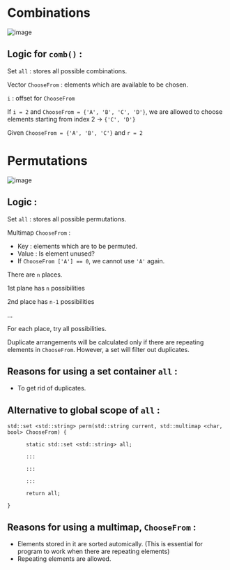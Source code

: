 # Combinations 
![image](https://user-images.githubusercontent.com/65414576/152682473-6429be73-e592-42f2-9199-72bd811494cc.png)


## Logic for `comb()` :
Set `all` : stores all possible combinations. 

Vector `ChooseFrom` : elements which are available to be chosen.

`i` : offset for `ChooseFrom`

If `i = 2` and `ChooseFrom = {'A', 'B', 'C', 'D'}`, we are allowed to choose elements starting from index 2 -> `{'C', 'D'}`

Given  `ChooseFrom = {'A', 'B', 'C'}` and `r = 2`


# Permutations 
![image](https://user-images.githubusercontent.com/65414576/152680821-783bb8dd-16d9-4e30-91dc-889c82437283.png)

## Logic :
Set `all` : stores all possible permutations. 

Multimap `ChooseFrom` : 
- Key : elements which are to be permuted.
- Value : Is element unused?
- If `ChooseFrom ['A'] == 0`, we cannot use `'A'` again.


There are `n` places.

1st plane has `n` possibilities

2nd place has `n-1` possibilities

...

For each place, try all possibilities.

Duplicate arrangements will be calculated only if there are repeating elements in `ChooseFrom`. However, a set will filter out duplicates.


## Reasons for using a set container `all` :
  
- To get rid of duplicates.

## Alternative to global scope of `all` :

```
std::set <std::string> perm(std::string current, std::multimap <char, bool> ChooseFrom) {

      static std::set <std::string> all;
  
      :::
      
      :::
    
      :::
    
      return all;
  
}
```

## Reasons for using a multimap, `ChooseFrom` :
- Elements stored in it are sorted automically. (This is essential for program to work when there are repeating elements)
- Repeating elements are allowed.
